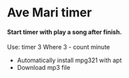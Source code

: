 Ave Mari timer
=============

#### Start timer with play a song after finish.

Use: timer 3
Where 3 - count minute

- Automatically install mpg321 with apt
- Download mp3 file
